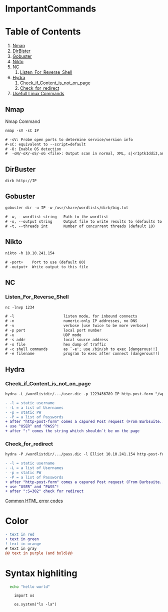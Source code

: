 # ImportantCommands

# Table of Contents
1. [Nmap](#Nmap)
2. [DirBister](#DirBuster)
3. [Gobuster](#Gobuster)
4. [Nikto](#Nikto)
5. [NC](#NC)
    1. [Listen_For_Reverse_Shell](#Listen_For_Reverse_Shell)
6. [Hydra](#Hydra)
    1. [Check_if_Content_is_not_on_page](#Check_if_Content_is_not_on_page)
    1. [Check_for_redirect](#Check_for_redirect)
7. [Usefull Linux Commands](#Usefull_Linux_Commands)

## Nmap
Nmap Command 
```diff
nmap -sV -sC IP
```

```diff
# -sV: Probe open ports to determine service/version info  
#-sC: equivalent to --script=default  
# -O: Enable OS detection  
#  -oN/-oX/-oS/-oG <file>: Output scan in normal, XML, s|<rIptkIddi3,and Grepable format, respectively, to the givenfilename.
```

## DirBuster
```
dirb http://IP
```
## Gobuster
```diff
gobuster dir -u IP -w /usr/share/wordlists/dirb/big.txt
```
```diff
# -w, --wordlist string   Path to the wordlist
# -o, --output string     Output file to write results to (defaults to stdout)
# -t, --threads int       Number of concurrent threads (default 10)
```

## Nikto
```diff
nikto -h 10.10.241.154
```
```diff
# -port+    Port to use (default 80)
# -output+  Write output to this file
```

## NC

### Listen_For_Reverse_Shell
```diff
nc -lnvp 1234 
```
```diff
# -l                      listen mode, for inbound connects
# -n                      numeric-only IP addresses, no DNS
# -v                      verbose [use twice to be more verbose]
# -p port                 local port number
# -u                      UDP mode
# -s addr                 local source address
# -o file                 hex dump of traffic
# -c shell commands       as `-e'; use /bin/sh to exec [dangerous!!]
# -e filename             program to exec after connect [dangerous!!]
```

## Hydra
### Check_if_Content_is_not_on_page
```diff
hydra -L /wordlistdir/.../user.dic -p 1223456789 IP http-post-form "/wp-login:log=^USER^&pwd=^PASS^&wp-submit=Log+In&redirect_to=10.10.241.154/wp-admin/&testcookie=1:Invalid username"
```
```diff
- -l = static username
- -L = a list of Usernames
- -p = static PW
- -P = a list of Passwords
+ after "http-post-form" comes a capured Post request (From Burbsuite...)
+ use ^USER^ and ^PASS^!
+ after ":" comes the string whitch shouldn´t be on the page  
```
### Check_for_redirect
```diff
hydra -P /wordlistdir/.../pass.dic -l Elliot 10.10.241.154 http-post-form "/wp-login:log=^USER^&pwd=^PASS^&wp-submit=Log+In&redirect_to=10.10.241.154/wp-admin/&testcookie=1:S=302" -I
```
```diff
- -l = static username
- -L = a list of Usernames
- -p = static PW
- -P = a list of Passwords
+ after "http-post-form" comes a capured Post request (From Burbsuite...) 
+ use ^USER^ and ^PASS^! 
+ after ":S=302" check for redirect 
```
[Common HTML error codes](https://kb.iu.edu/d/bfrc)
# Color

```diff
- text in red
+ text in green
! text in orange
# text in gray
@@ text in purple (and bold)@@
```

# Syntax highliting

```bash
  echo "hello world"
``` 

```python3.9
    import os

    os.system("ls -la")
```
